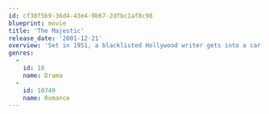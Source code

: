 ```yaml
---
id: cf38f5b9-36d4-43e4-9b67-2dfbc1af8c98
blueprint: movie
title: 'The Majestic'
release_date: '2001-12-21'
overview: 'Set in 1951, a blacklisted Hollywood writer gets into a car accident, loses his memory and settles down in a small town where he is mistaken for a long-lost son.'
genres:
  -
    id: 18
    name: Drama
  -
    id: 10749
    name: Romance
---
```

